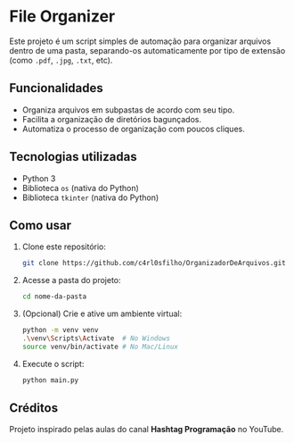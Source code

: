 # File Organizer

Este projeto é um script simples de automação para organizar arquivos dentro de uma pasta, separando-os automaticamente por tipo de extensão (como `.pdf`, `.jpg`, `.txt`, etc).

## Funcionalidades

- Organiza arquivos em subpastas de acordo com seu tipo.
- Facilita a organização de diretórios bagunçados.
- Automatiza o processo de organização com poucos cliques.

## Tecnologias utilizadas

- Python 3
- Biblioteca `os` (nativa do Python)
- Biblioteca `tkinter` (nativa do Python)

## Como usar

1. Clone este repositório:
   ```bash
   git clone https://github.com/c4rl0sfilho/OrganizadorDeArquivos.git
   ```

2. Acesse a pasta do projeto:
   ```bash
   cd nome-da-pasta
   ```

3. (Opcional) Crie e ative um ambiente virtual:
   ```bash
   python -m venv venv
   .\venv\Scripts\Activate  # No Windows
   source venv/bin/activate # No Mac/Linux
   ```

4. Execute o script:
   ```bash
   python main.py
   ```

## Créditos

Projeto inspirado pelas aulas do canal **Hashtag Programação** no YouTube.
